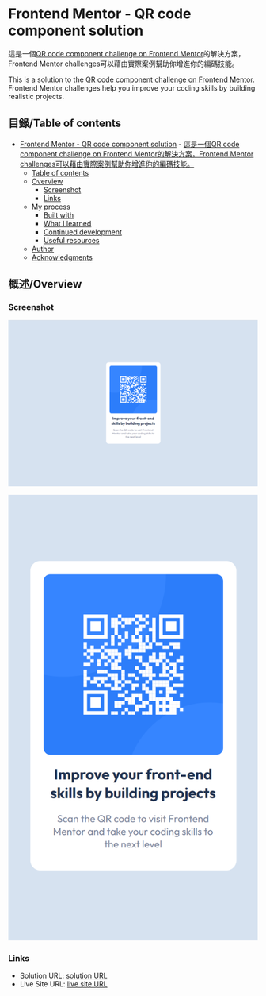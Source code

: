# Frontend Mentor - QR code component solution
 這是一個[QR code component challenge on Frontend Mentor](https://www.frontendmentor.io/challenges/qr-code-component-iux_sIO_H)的解決方案，Frontend Mentor challenges可以藉由實際案例幫助你增進你的編碼技能。

This is a solution to the [QR code component challenge on Frontend Mentor](https://www.frontendmentor.io/challenges/qr-code-component-iux_sIO_H). Frontend Mentor challenges help you improve your coding skills by building realistic projects. 

## 目錄/Table of contents

- [Frontend Mentor - QR code component solution](#frontend-mentor---qr-code-component-solution)
        - [這是一個QR code component challenge on Frontend Mentor的解決方案，Frontend Mentor challenges可以藉由實際案例幫助你增進你的編碼技能。](#這是一個qr-code-component-challenge-on-frontend-mentor的解決方案frontend-mentor-challenges可以藉由實際案例幫助你增進你的編碼技能)
  - [Table of contents](#table-of-contents)
  - [Overview](#overview)
    - [Screenshot](#screenshot)
    - [Links](#links)
  - [My process](#my-process)
    - [Built with](#built-with)
    - [What I learned](#what-i-learned)
    - [Continued development](#continued-development)
    - [Useful resources](#useful-resources)
  - [Author](#author)
  - [Acknowledgments](#acknowledgments)



## 概述/Overview

### Screenshot

![快照](image.png)

![快照](mobile.png)

### Links

- Solution URL: [solution URL](https://github.com/sora2919/frontendmentorChallenge/tree/main/frontendmentorChallenge/qr-code-component-main)
- Live Site URL: [live site URL](https://sora2919.github.io/frontendmentorChallenge/frontendmentorChallenge/qr-code-component-main/)
